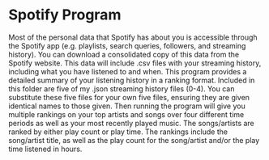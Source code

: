 # Spotify Program

Most of the personal data that Spotify has about you is accessible through the Spotify app (e.g. playlists, search queries, followers, and streaming history).
You can download a consolidated copy of this data from the Spotify website.
This data will include .csv files with your streaming history, including what you have listened to and when.
This program provides a detailed summary of your listening history in a ranking format.
Included in this folder are five of my .json streaming history files (0-4).
You can substitute these five files for your own five files, ensuring they are given identical names to those given.
Then running the program will give you multiple rankings on your top artists and songs over four different time periods as well as your most recently played music.
The songs/artists are ranked by either play count or play time.
The rankings include the song/artist title, as well as the play count for the song/artist and/or the play time listened in hours.
